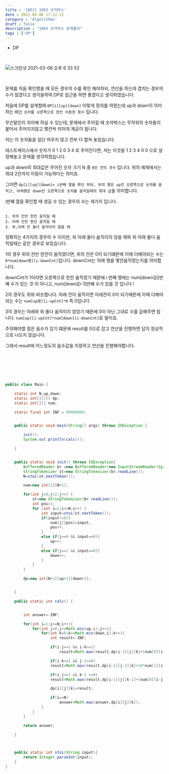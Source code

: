 ```yaml
---
title : '[BOJ] 1983 숫자박스'
date : 2021-03-06 17:22:12
category : 'Algorithms'
draft : false
description : "1983 숫자박스 문제풀이"
tags : ['DP']
---
```


* DP


<br/>

![스크린샷 2021-03-06 오후 6 33 53](https://user-images.githubusercontent.com/57346393/110202284-e0716500-7eaa-11eb-9294-212d6ed70604.png)

<br/>

문제를 처음 확인했을 때 모든 경우의 수를 확인 해야하되, 연산을 하는데 겹치는 경우의 수가 많겠다고 생각을하여 DP로 접근을 하면 좋겠다고 생각하였습니다.

처음에 DP를 설계할때 `DP[i][up][down]` 이렇게 정의를 하였는데 up과 down이 의미하는 바는 `숫자를 오른쪽으로 한칸 이동한 횟수` 입니다.

무슨말인지 의아해 하실 수 있는데, 문제에서 주어질 때 숫자박스는 무작위의 숫자들이 붙어서 주어지지않고 몇칸씩 띄어져 제공이 됩니다.

저는 이 숫자들을 일단 띄우지 않고 전부 다 합쳐 놓았습니다.

테스트케이스에서 숫자가 0 1 2 0 3 4 로 주어진다면, 저는 이것을 1 2 3 4 0 0 으로 설정해놓고 문제를 생각하였습니다.

up과 down의 최대값은 주어진 숫자 크기 N 중 `0인 칸의 갯수` 입니다. 위의 예제에서는 최대 2칸까지 이동이 가능하다는 의미죠.

그러면 `dp[i][up][down]= i번째 열을 확인 하되, 위의 행은 up칸 오른쪽으로 숫자를 움직고, 아래행은 down칸 오른쪽으로 숫자를 움직일때의 최대 값`을 의미합니다.

i번쨰 열을 확인할 때 생길 수 있는 경우의 수는 세가지 입니다.

```

1. 위의 칸만 한칸 움직일 때
2. 아래 칸만 한칸 움직일 때
3. 위,아래 칸 둘다 움직이지 않을 때

```

정확히는 4가지의 경우의 수 이지만, 위 아래 둘다 움직이지 않을 때와 위 아래 둘다 움직일때는 같은 경우로 보았습니다.

1의 경우 위의 칸만 한칸이 움직였다면, 위의 칸은 0이 되기떄문에 이때 더해야되는 수는 `0*num[down행][i-downCnt]`입니다. downCnt는 아래 행을 몇칸움직였는지를 의미합니다.

downCnt가 1이라면 오른쪽으로 한칸 움직였기 때문에 i 번째 행에는 num[down][i]번째 수가 있는 것 이 아니고, num[down][i-1]번째 수가 있을 것 입니다 !

2의 경우도 위와 비슷합니다. 아래 칸이 움직이면 아래칸이 0이 되기때문에 이때 더해야되는 수는 `num[up행][i-upCnt]*0` 즉 0입니다.

3의 경우는 아래와 위 둘다 움직이지 않았기 때문에 0이 아닌 그대로 수를 곱해주면 됩니다. `num[up][i-upCnt]*num[down][i-downCnt]`로 말이죠.


주의해야할 점은 음수가 있기 떄문에 result를 0으로 잡고 연산을 진행하면 답이 정상적으로 나오지 않습니다.

그래서 result에 어느정도의 음수값을 지정하고 연산을 진행해야합니다. 


<br/>

<br/> <br/>

```java

public class Main {

    static int N,up,down;
    static int[][][] dp;
    static int[][] num;

    static final int INF = 99999999;


    public static void main(String[] args) throws IOException {

        init();
        System.out.println(calc());

    }


    public static void init() throws IOException{
        BufferedReader br =new BufferedReader(new InputStreamReader(System.in));
        StringTokenizer st=new StringTokenizer(br.readLine());
        N=stoi(st.nextToken());

        num=new int[2][N+1];

        for(int j=0;j<2;j++) {
            st=new StringTokenizer(br.readLine());
            int pos=1;
            for (int i=1;i<=N;i++) {
                int input=stoi(st.nextToken());
                if(input!=0){
                    num[j][pos]=input;
                    pos++;
                }
                else if(j==0 && input==0){
                    up++;
                }
                else if(j==1 && input==0){
                    down++;
                }
            }
        }

        dp=new int[N+1][up+1][down+1];


    }

    public static int calc() {


        int answer=-INF;

        for(int i=1;i<=N;i++){
            for(int j=0;j<=Math.min(up,i);j++){
                for(int k=0;k<=Math.min(down,i);k++){
                    int result=-INF;

                    if(i-j>=1 && i-k>=1)
                        result=Math.max(result,dp[i-1][j][k]+(num[0][i-j]*num[1][i-k]));

                    if(i-k>=1 && j-1>=0)
                    result=Math.max(result,dp[i-1][j-1][k]+(0*num[1][i-k]));

                    if(i-j>=1 && k-1 >=0)
                    result=Math.max(result,dp[i-1][j][k-1]+(num[0][i-j]*0));

                    dp[i][j][k]=result;

                    if(i==N)
                        answer=Math.max(answer,dp[i][j][k]);
                }
            }
        }

        return answer;

    }



    public static int stoi(String input){
        return Integer.parseInt(input);
    }
}


```